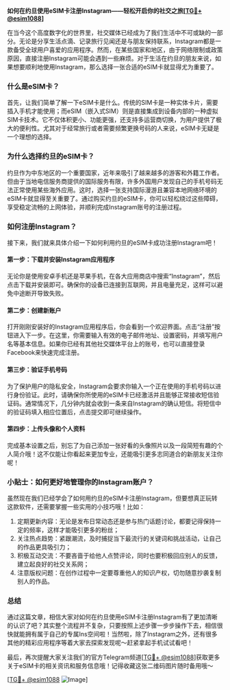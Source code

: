 **如何在约旦使用eSIM卡注册Instagram——轻松开启你的社交之旅[[TG💪+ @esim1088](https://t.me/s/esim1088)]**

在当今这个高度数字化的世界里，社交媒体已经成为了我们生活中不可或缺的一部分。无论是分享生活点滴、记录旅行见闻还是与朋友保持联系，Instagram都是一款备受全球用户喜爱的应用程序。然而，在某些国家和地区，由于网络限制或政策原因，直接注册Instagram可能会遇到一些麻烦。对于生活在约旦的朋友来说，如果想要顺利地使用Instagram，那么选择一张合适的eSIM卡就显得尤为重要了。

### 什么是eSIM卡？

首先，让我们简单了解一下eSIM卡是什么。传统的SIM卡是一种实体卡片，需要插入手机才能使用；而eSIM（嵌入式SIM）则是直接集成到设备内部的一种虚拟SIM卡技术。它不仅体积更小、功能更强，还支持多运营商切换，为用户提供了极大的便利性。尤其对于经常旅行或者需要频繁更换号码的人来说，eSIM卡无疑是一个理想的选择。

### 为什么选择约旦的eSIM卡？

约旦作为中东地区的一个重要国家，近年来吸引了越来越多的游客和外籍工作者。但由于当地电信服务商提供的国际服务有限，许多外国用户发现自己的手机号码无法正常使用某些海外应用。这时，选择一张支持国际漫游且兼容本地网络环境的eSIM卡就显得至关重要了。通过购买约旦的eSIM卡，你可以轻松绕过这些障碍，享受稳定流畅的上网体验，并顺利完成Instagram账号的注册过程。

### 如何注册Instagram？

接下来，我们就来具体介绍一下如何利用约旦的eSIM卡成功注册Instagram吧！

#### 第一步：下载并安装Instagram应用程序

无论你是使用安卓手机还是苹果手机，在各大应用商店中搜索“Instagram”，然后点击下载并安装即可。确保你的设备已连接到互联网，并且电量充足，这样可以避免中途断开导致失败。

#### 第二步：创建新账户

打开刚刚安装好的Instagram应用程序后，你会看到一个欢迎界面。点击“注册”按钮进入下一步。在这里，你需要输入有效的电子邮件地址、设置密码，并填写用户名等基本信息。如果你已经有其他社交媒体平台上的账号，也可以直接登录Facebook来快速完成注册。

#### 第三步：验证手机号码

为了保护用户的隐私安全，Instagram会要求你输入一个正在使用的手机号码以进行身份验证。此时，请确保你所使用的eSIM卡已经激活并且能够正常接收短信验证码。通常情况下，几分钟内就会收到一条来自Instagram的确认短信。将短信中的验证码填入相应位置后，点击提交即可继续操作。

#### 第四步：上传头像和个人资料

完成基本设置之后，别忘了为自己添加一张好看的头像照片以及一段简短有趣的个人简介哦！这不仅能让你看起来更加专业，还能吸引更多志同道合的新朋友关注你呢！

### 小贴士：如何更好地管理你的Instagram账户？

虽然现在我们已经学会了如何用约旦的eSIM卡注册Instagram，但要想真正玩转这款软件，还需要掌握一些实用的小技巧哦！比如：

1. 定期更新内容：无论是发布日常动态还是参与热门话题讨论，都要记得保持一定的频率，这样才能吸引更多的粉丝；
2. 关注热点趋势：紧跟潮流，及时捕捉当下最流行的关键词和挑战活动，让自己的作品更具吸引力；
3. 积极互动交流：不要吝啬于给他人点赞评论，同时也要积极回应别人的反馈，建立起良好的社交关系网；
4. 注意版权问题：在创作过程中一定要尊重他人的知识产权，切勿随意抄袭复制别人的作品。

### 总结

通过这篇文章，相信大家对如何在约旦使用eSIM卡注册Instagram有了更加清晰的认识了吧？其实整个流程并不复杂，只要按照上述步骤一步步操作下去，相信很快就能拥有属于自己的专属Ins空间啦！当然啦，除了Instagram之外，还有很多其他的精彩应用程序等着大家去探索发现呢～赶紧拿起手机试试看吧！

最后，再次提醒大家关注我们的官方Telegram频道[[TG💪+ @esim1088](https://t.me/s/esim1088)]获取更多关于eSIM卡的相关资讯和服务信息哦！记得收藏这张二维码图片随时备用哦～

[[TG💪+ @esim1088](https://t.me/s/esim1088) ![Image](https://i.postimg.cc/4NQfJmqS/Snipaste-2025-05-13-00-14-12.png)]